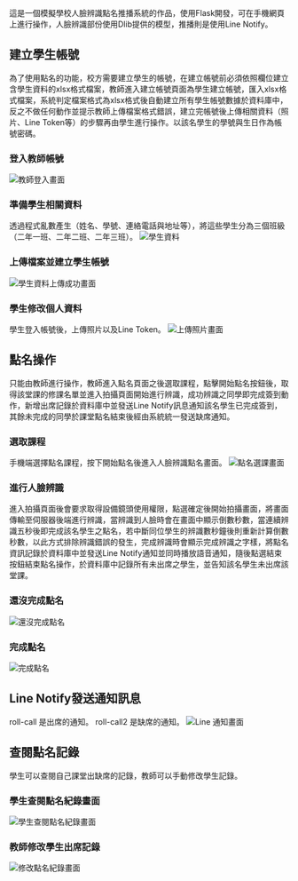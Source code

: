 這是一個模擬學校人臉辨識點名推播系統的作品，使用Flask開發，可在手機網頁上進行操作，人臉辨識部份使用Dlib提供的模型，推播則是使用Line Notify。

## 建立學生帳號
為了使用點名的功能，校方需要建立學生的帳號，在建立帳號前必須依照欄位建立含學生資料的xlsx格式檔案，教師進入建立帳號頁面為學生建立帳號，匯入xlsx格式檔案，系統判定檔案格式為xlsx格式後自動建立所有學生帳號數據於資料庫中，反之不做任何動作並提示教師上傳檔案格式錯誤，建立完帳號後上傳相關資料（照片、Line Token等）的步驟再由學生進行操作。以該名學生的學號與生日作為帳號密碼。

### 登入教師帳號
![教師登入畫面](./img/教師登入畫面.jpg)

### 準備學生相關資料
透過程式亂數產生（姓名、學號、連絡電話與地址等），將這些學生分為三個班級（二年一班、二年二班、二年三班）。
![學生資料](./img/學生資料.jpg)

### 上傳檔案並建立學生帳號
![學生資料上傳成功畫面](./img/學生資料上傳成功畫面.jpg)

### 學生修改個人資料
學生登入帳號後，上傳照片以及Line Token。
![上傳照片畫面](./img/上傳照片畫面.jpg)

## 點名操作
只能由教師進行操作，教師進入點名頁面之後選取課程，點擊開始點名按鈕後，取得該堂課的修課名單並進入拍攝頁面開始進行辨識，成功辨識之同學即完成簽到動作，新增出席記錄於資料庫中並發送Line Notify訊息通知該名學生已完成簽到，其餘未完成的同學於課堂點名結束後經由系統統一發送缺席通知。

### 選取課程
手機端選擇點名課程，按下開始點名後進入人臉辨識點名畫面。
![點名選課畫面](./img/點名選課畫面.jpg)

### 進行人臉辨識
進入拍攝頁面後會要求取得設備鏡頭使用權限，點選確定後開始拍攝畫面，將畫面傳輸至伺服器後端進行辨識，當辨識到人臉時會在畫面中顯示倒數秒數，當連續辨識五秒後即完成該名學生之點名，若中斷同位學生的辨識數秒鐘後則重新計算倒數秒數，以此方式排除辨識錯誤的發生，完成辨識時會顯示完成辨識之字樣，將點名資訊記錄於資料庫中並發送Line Notify通知並同時播放語音通知，隨後點選結束按鈕結束點名操作，於資料庫中記錄所有未出席之學生，並告知該名學生未出席該堂課。

### 還沒完成點名
![還沒完成點名](./img/還沒完成點名.png)

### 完成點名
![完成點名](./img/完成點名.png)

##  Line Notify發送通知訊息
roll-call 是出席的通知。
roll-call2 是缺席的通知。
![Line 通知畫面](./img/Line通知畫面.jpg)

## 查閱點名記錄
學生可以查閱自己課堂出缺席的記錄，教師可以手動修改學生記錄。

### 學生查閱點名紀錄畫面
![學生查閱點名紀錄畫面](./img/學生查閱點名紀錄畫面.jpg)

### 教師修改學生出席記錄
![修改點名紀錄畫面](./img/修改點名紀錄畫面.jpg)
